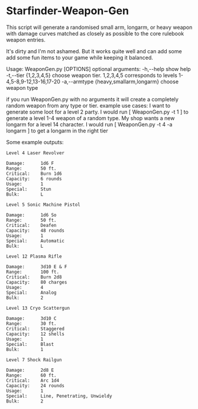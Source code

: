 # Starfinder-Weapon-Gen
This script will generate a randomised small arm, longarm, or heavy weapon with damage curves matched as closely as possible to the core rulebook weapon entries.

It's dirty and I'm not ashamed. But it works quite well and can add some add some fun items to your game while keeping it balanced.

Usage: WeaponGen.py [OPTIONS]
optional arguments:
	-h,--help								show help
	-t,--tier {1,2,3,4,5}					choose weapon tier. 1,2,3,4,5 corresponds to levels 1-4,5-8,9-12,13-16,17-20
	-a,--armtype {heavy,smallarm,longarm}	choose weapon type
	
if you run WeaponGen.py with no arguments it will create a completely random weapon from any type or tier.
example use cases:
I want to generate some loot for a level 2 party. I would run [ WeaponGen.py -t 1 ] to generate a level 1-4 weapon of a random type.
My shop wants a new longarm for a level 14 character. I would run [ WeaponGen.py -t 4 -a longarm ] to get a longarm in the right tier

Some example outputs:

	Level 4 Laser Revolver

	Damage:      1d6 F
	Range:       50 ft.
	Critical:    Burn 1d6
	Capacity:    6 rounds
	Usage:       1
	Special:     Stun
	Bulk:        L
	
	Level 5 Sonic Machine Pistol

	Damage:      1d6 So
	Range:       50 ft.
	Critical:    Deafen
	Capacity:    48 rounds
	Usage:       1
	Special:     Automatic
	Bulk:        L
	
	Level 12 Plasma Rifle

	Damage:      3d10 E & F
	Range:       100 ft.
	Critical:    Burn 2d8
	Capacity:    80 charges
	Usage:       4
	Special:     Analog
	Bulk:        2

	Level 13 Cryo Scattergun

	Damage:      3d10 C
	Range:       30 ft.
	Critical:    Staggered
	Capacity:    12 shells
	Usage:       1
	Special:     Blast
	Bulk:        1
	
	Level 7 Shock Railgun

	Damage:      2d8 E
	Range:       60 ft.
	Critical:    Arc 1d4
	Capacity:    24 rounds
	Usage:       1
	Special:     Line, Penetrating, Unwieldy
	Bulk:        2

